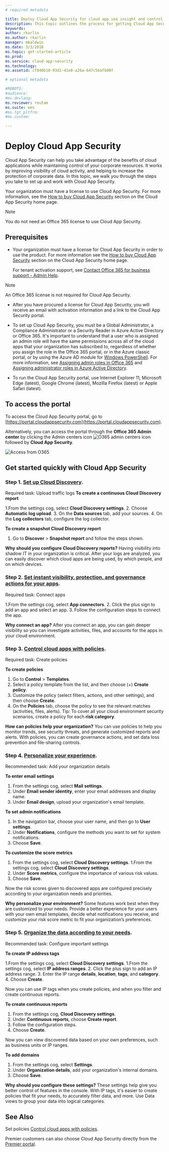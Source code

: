 ```yaml
---
# required metadata

title: Deploy Cloud App Security for cloud app use insight and control | Microsoft Docs
description: This topic outlines the process for getting Cloud App Security up and running.
keywords:
author: rkarlin
ms.author: rkarlin
manager: mbaldwin
ms.date: 3/3/2018
ms.topic: get-started-article
ms.prod:
ms.service: cloud-app-security
ms.technology:
ms.assetid: cf040b18-93d1-41e8-a26a-647c56afb00f

# optional metadata

#ROBOTS:
#audience:
#ms.devlang:
ms.reviewer: reutam
ms.suite: ems
#ms.tgt_pltfrm:
#ms.custom:

---
```


# Deploy Cloud App Security
Cloud App Security can help you take advantage of the benefits of cloud applications while maintaining control of your corporate resources. It works by improving visibility of cloud activity, and helping to increase the protection of corporate data. In this topic, we walk you through the steps you take to set up and work with Cloud App Security.  

Your organization must have a license to use Cloud App Security. For more information, see the [How to buy Cloud App Security](https://www.microsoft.com/cloud-platform/cloud-app-security) section on the Cloud App Security home page.  

>[!NOTE]
>You do not need an Office 365 license to use Cloud App Security.  

## Prerequisites  
  
-   Your organization must have a license for Cloud App Security in order to use the product. For more information see the [How to buy Cloud App Security](https://www.microsoft.com/cloud-platform/cloud-app-security) section on the Cloud App Security home page.  
  
     For tenant activation support, see [Contact Office 365 for business support - Admin Help](https://support.office.com/article/Contact-Office-365-for-business-support-Admin-Help-32a17ca7-6fa0-4870-8a8d-e25ba4ccfd4b).  
  
> [!NOTE] 
> An Office 365 license is not required for Cloud App Security.  
  
-   After you have procured a license for Cloud App Security, you will receive an email with activation information and a link to the Cloud App Security portal.  
  
-   To set up Cloud App Security, you must be a Global Administrator, a Compliance Administrator or a Security Reader in Azure Active Directory or Office 365. It's important to understand that a user who is assigned an admin role will have the same permissions across all of the cloud apps that your organization has subscribed to, regardless of whether you assign the role in the Office 365 portal, or in the Azure classic portal, or by using the Azure AD module for [Windows PowerShell](https://technet.microsoft.com/library/mt736914.aspx). For more information, see [Assigning admin roles in Office 365](https://support.office.com/article/Assigning-admin-roles-in-Office-365-eac4d046-1afd-4f1a-85fc-8219c79e1504) and [Assigning administrator roles in Azure Active Directory](https://azure.microsoft.com/documentation/articles/active-directory-assign-admin-roles/).  
  
-   To run the Cloud App Security portal, use Internet Explorer 11, Microsoft Edge (latest), Google Chrome (latest), Mozilla Firefox (latest) or Apple Safari (latest).  

## To access the portal

To access the Cloud App Security portal, go to [https://portal.cloudappsecurity.com](https://portal.cloudappsecurity.com).  
  
Alternatively, you can access the portal through the **Office 365 Admin center** by clicking the Admin centers icon ![O365 admin centers icon](./media/o365-admin-centers-icon.png "O365 admin centers icon") followed by **Cloud App Security**.  
  
![Access from O365](./media/access-from-o365.png "Access from O365")  
  



## Get started quickly with Cloud App Security  

 

### Step 1. [Set up Cloud Discovery](set-up-cloud-discovery.md).
Required task: Upload traffic logs
**To create a continuous Cloud Discovery report**

 1.From the settings cog, select   **Cloud Discovery settings**.
 2. Choose **Automatic log upload**.
 3. On the **Data sources** tab, add your sources.
 4. On the **Log collectors** tab, configure the log collector.
 
**To create a snapshot Cloud Discovery report**

 1. Go to **Discover** > **Snapshot report** and follow the steps shown.

**Why should you configure Cloud Discovery reports?**
Having visibility into shadow IT in your organization is critical.
After your logs are analyzed, you can easily discover which cloud apps are being used, by which people, and on which devices.


### Step 2. [Set instant visibility, protection, and governance actions for your apps](enable-instant-visibility-protection-and-governance-actions-for-your-apps.md).
Required task: Connect apps

1.From the settings cog, select   **App connectors**.
2. Click the plus sign to add an app and select an app.
3. Follow the configuration steps to connect the app.

**Why connect an app?**
After you connect an app, you can gain deeper visibility so you can investigate activities, files, and accounts for the apps in your cloud environment.


### Step 3. [Control cloud apps with policies](control-cloud-apps-with-policies.md).
Required task: Create policies

**To create policies**

1. Go to **Control** > **Templates**.
2. Select a policy template from the list, and then choose (+) **Create policy**.
3. Customize the policy (select filters, actions, and other settings), and then choose **Create**.
4. On the **Policies** tab, choose the policy to see the relevant matches (activities, files, alerts).
 Tip: To cover all your cloud environment security scenarios, create a policy for each **risk category**.

**How can policies help your organization?**
You can use policies to help you monitor trends, see security threats, and generate customized reports and alerts. With policies, you can create governance actions, and set data loss prevention and file-sharing controls.


### Step 4. [Personalize your experience](mail-settings.md).
Recommended task: Add your organization details

**To enter email settings**

1. From the settings cog, select **Mail settings**.
2. Under **Email sender identity**, enter your email addresses and display name.
3. Under **Email design**, upload your organization's email template.

**To set admin notifications**

1. In the navigation bar, choose your user name, and then go to **User settings**.
2. Under **Notifications**, configure the methods you want to set for system notifications.
3. Choose **Save**.

**To customize the score metrics**

1. From the settings cog, select **Cloud Discovery settings**.
1.From the settings cog, select **Cloud Discovery settings**.
2. Under **Score metrics**, configure the importance of various risk values.
3. Choose **Save**.

Now the risk scores given to discovered apps are configured precisely according to your organization needs and priorities.

**Why personalize your environment?**
Some features work best when they are customized to your needs. 
Provide a better experience for your users with your own email templates, decide what notifications you receive, and customize your risk score metric to fit your organization’s preferences.


### Step 5. [Organize the data according to your needs](ip-tags.md).
Recommended task: Configure important settings

**To create IP address tags**

1.From the settings cog, select **Cloud Discovery settings**.
1.From the settings cog, select **IP address ranges**.
2. Click the plus sign to add an IP address range.
3. Enter the IP range **details**, **location**, **tags**, and **category**.
4. Choose **Create**.

 Now you can use IP tags when you create policies, and when you filter and create continuous reports.

**To create continuous reports**

1. From the settings cog, **Cloud Discovery settings**.
2. Under **Continuous reports**, choose **Create report**.
3. Follow the configuration steps.
4. Choose **Create**.

Now you can view discovered data based on your own preferences, such as business units or IP ranges.

**To add domains**

1. From the settings cog, select **Settings**.
2. Under **Organization details**, add your organization's internal domains.
3. Choose **Save**.

**Why should you configure these settings?**
These settings help give you better control of features in the console. With IP tags, it's easier to create policies that fit your needs, to accurately filter data, and more. Use Data views to group your data into logical categories.
  

## See Also

Set policies [Control cloud apps with policies](control-cloud-apps-with-policies.md).    

Premier customers can also choose Cloud App Security directly from the [Premier portal](https://premier.microsoft.com/).   
